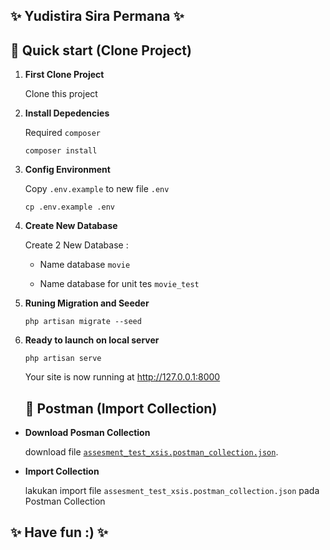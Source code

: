 ## ✨ Yudistira Sira Permana ✨

## 🚀 Quick start (Clone Project)

1.  **First Clone Project**

    Clone this project

2.  **Install Depedencies**

    Required `composer`

    ```shell
    composer install
    ```
3.  **Config Environment**

    Copy `.env.example` to new file `.env`
    ```shell
    cp .env.example .env
    ```

4.  **Create New Database**

    Create 2 New Database :
    
    - Name database `movie`

    - Name database for unit tes `movie_test`

5.  **Runing Migration and Seeder**

    ```shell
    php artisan migrate --seed
    ```

6.  **Ready to launch on local server**

    ```shell
    php artisan serve
    ```

    Your site is now running at http://127.0.0.1:8000

    ## 🚀 Postman (Import Collection)

-  **Download Posman Collection**

    download file [`assesment_test_xsis.postman_collection.json`](./assesment_test_xsis.postman_collection.json).

-  **Import Collection**

    lakukan import file `assesment_test_xsis.postman_collection.json` pada Postman Collection

## ✨ Have fun :) ✨